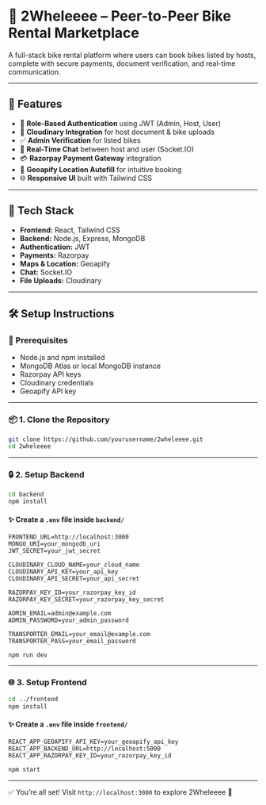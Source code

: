 # 🛵 2Wheleeee – Peer-to-Peer Bike Rental Marketplace

A full-stack bike rental platform where users can book bikes listed by hosts, complete with secure payments, document verification, and real-time communication.

---

## 🚀 Features

- 🔐 **Role-Based Authentication** using JWT (Admin, Host, User)
- 📸 **Cloudinary Integration** for host document & bike uploads
- ✅ **Admin Verification** for listed bikes
- 💬 **Real-Time Chat** between host and user (Socket.IO)
- 💳 **Razorpay Payment Gateway** integration
- 📍 **Geoapify Location Autofill** for intuitive booking
- 🌐 **Responsive UI** built with Tailwind CSS

---

## 🧱 Tech Stack

- **Frontend:** React, Tailwind CSS
- **Backend:** Node.js, Express, MongoDB
- **Authentication:** JWT
- **Payments:** Razorpay
- **Maps & Location:** Geoapify
- **Chat:** Socket.IO
- **File Uploads:** Cloudinary

---

## 🛠️ Setup Instructions

### 🔧 Prerequisites

- Node.js and npm installed
- MongoDB Atlas or local MongoDB instance
- Razorpay API keys
- Cloudinary credentials
- Geoapify API key

---

### 📦 1. Clone the Repository

```bash
git clone https://github.com/yourusername/2wheleeee.git
cd 2wheleeee
````

---

### 🔒 2. Setup Backend

```bash
cd backend
npm install
```

#### ✨ Create a `.env` file inside `backend/`

```
FRONTEND_URL=http://localhost:3000
MONGO_URI=your_mongodb_uri
JWT_SECRET=your_jwt_secret

CLOUDINARY_CLOUD_NAME=your_cloud_name
CLOUDINARY_API_KEY=your_api_key
CLOUDINARY_API_SECRET=your_api_secret

RAZORPAY_KEY_ID=your_razorpay_key_id
RAZORPAY_KEY_SECRET=your_razorpay_key_secret

ADMIN_EMAIL=admin@example.com
ADMIN_PASSWORD=your_admin_password

TRANSPORTER_EMAIL=your_email@example.com
TRANSPORTER_PASS=your_email_password
```

```bash
npm run dev
```

---

### 🌐 3. Setup Frontend

```bash
cd ../frontend
npm install
```

#### ✨ Create a `.env` file inside `frontend/`

```
REACT_APP_GEOAPIFY_API_KEY=your_geoapify_api_key
REACT_APP_BACKEND_URL=http://localhost:5000
REACT_APP_RAZORPAY_KEY_ID=your_razorpay_key_id
```

```bash
npm start
```

---

✅ You’re all set! Visit `http://localhost:3000` to explore 2Wheleeee 🎉

```
```
